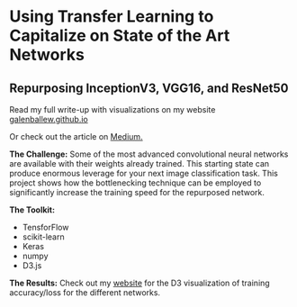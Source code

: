 # Using Transfer Learning to Capitalize on State of the Art Networks
## Repurposing InceptionV3, VGG16, and ResNet50

Read my full write-up with visualizations on my website [galenballew.github.io](https://galenballew.github.io//articles/transfer-learning/)

Or check out the article on [Medium.](https://medium.com/@galen.ballew/transferlearning-b65772083b47)


**The Challenge:**
Some of the most advanced convolutional neural networks are available with their weights already trained. This starting state can produce enormous leverage for your next image classification task. This project shows how the bottlenecking technique can be employed to significantly increase the training speed for the repurposed network.

 **The Toolkit:**
 * TensforFlow
 * scikit-learn
 * Keras
 * numpy
 * D3.js


**The Results:**
Check out my [website](https://galenballew.github.io//articles/transfer-learning/) for the D3 visualization of training accuracy/loss for the different networks.
